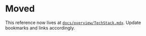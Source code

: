 # Moved

This reference now lives at [`docs/overview/TechStack.mdx`](overview/TechStack.mdx). Update bookmarks and links accordingly.
